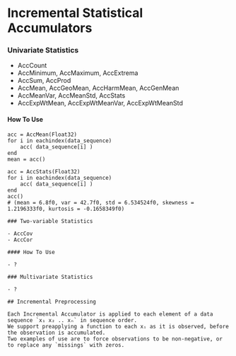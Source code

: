 # Incremental Statistical Accumulators

### Univariate Statistics

- AccCount
- AccMinimum, AccMaximum, AccExtrema
- AccSum, AccProd
- AccMean, AccGeoMean, AccHarmMean, AccGenMean
- AccMeanVar, AccMeanStd, AccStats
- AccExpWtMean, AccExpWtMeanVar, AccExpWtMeanStd

#### How To Use

```
acc = AccMean(Float32)
for i in eachindex(data_sequence)
    acc( data_sequence[i] )
end
mean = acc()
```

```
acc = AccStats(Float32)
for i in eachindex(data_sequence)
    acc( data_sequence[i] )
end
acc()
# (mean = 6.8f0, var = 42.7f0, std = 6.534524f0, skewness = 1.2196333f0, kurtosis = -0.1658349f0)

### Two-variable Statistics

- AccCov
- AccCor

#### How To Use

- ?

### Multivariate Statistics

- ?

## Incremental Preprocessing

Each Incremental Accumulator is applied to each element of a data sequence `x₁ x₂ .. xₙ` in sequence order.
We support preapplying a function to each xᵢ as it is observed, before the observation is accumulated.
Two examples of use are to force observations to be non-negative, or to replace any `missings` with zeros.



